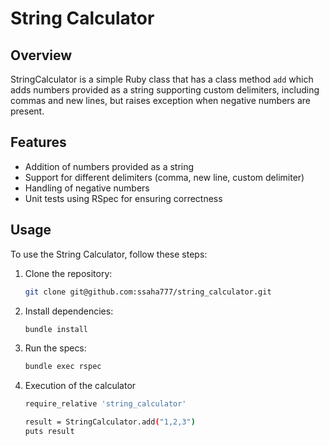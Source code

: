 # String Calculator

## Overview

StringCalculator is a simple Ruby class that has a class method `add` which adds numbers provided as a string supporting custom delimiters, including commas and new lines, but raises exception when negative numbers are present.

## Features

- Addition of numbers provided as a string
- Support for different delimiters (comma, new line, custom delimiter)
- Handling of negative numbers
- Unit tests using RSpec for ensuring correctness

## Usage

To use the String Calculator, follow these steps:

1. Clone the repository:

   ```sh
   git clone git@github.com:ssaha777/string_calculator.git

2. Install dependencies:
   ```sh
   bundle install

3. Run the specs:
   ```sh
   bundle exec rspec

4. Execution of the calculator
   ```sh
   require_relative 'string_calculator'

   result = StringCalculator.add("1,2,3")
   puts result 

